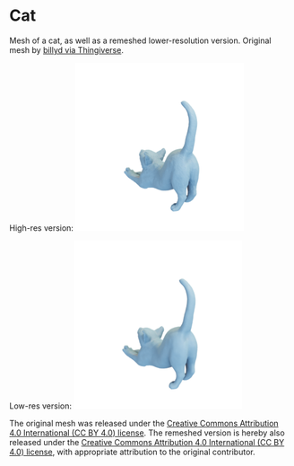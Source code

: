 # Cat

Mesh of a cat, as well as a remeshed lower-resolution version.
Original mesh by [billyd via Thingiverse](https://www.thingiverse.com/thing:1565405).

High-res version:
![cat](cat.png)

Low-res version:
![cat-low-resolution](cat-low-resolution.png)

The original mesh was released under the [Creative Commons Attribution 4.0 International (CC BY 4.0) license](https://creativecommons.org/licenses/by/4.0/).
The remeshed version is hereby also released under the [Creative Commons Attribution 4.0 International (CC BY 4.0) license](https://creativecommons.org/licenses/by/4.0/), with appropriate attribution to the original contributor.

